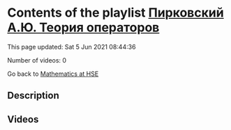 # Contents of the playlist [Пирковский А.Ю. Теория операторов](https://www.youtube.com/playlist?list=PLq3E5oubNNoAsDWD7ZxG76Dc8O_7CZmgC)

This page updated: Sat 5 Jun 2021 08:44:36

Number of videos: 0

Go back to [Mathematics at HSE](../README.md)

## Description



## Videos

